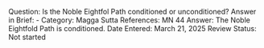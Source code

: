 Question: Is the Noble Eightfol Path conditioned or unconditioned?
Answer in Brief: -
 Category: Magga
Sutta References: MN 44
Answer: The Noble Eightfold Path is conditioned.
Date Entered: March 21, 2025
Review Status: Not started